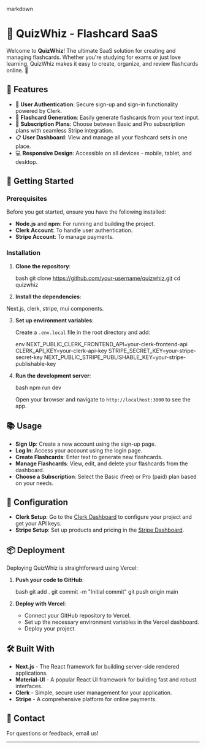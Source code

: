 markdown
# 📝 QuizWhiz - Flashcard SaaS

Welcome to **QuizWhiz**! The ultimate SaaS solution for creating and managing flashcards. Whether you're studying for exams or just love learning, QuizWhiz makes it easy to create, organize, and review flashcards online. 🌟


## 🌟 Features

- 🔐 **User Authentication**: Secure sign-up and sign-in functionality powered by Clerk.
- 📝 **Flashcard Generation**: Easily generate flashcards from your text input.
- 💼 **Subscription Plans**: Choose between Basic and Pro subscription plans with seamless Stripe integration.
- 📋 **User Dashboard**: View and manage all your flashcard sets in one place.
- 💻 **Responsive Design**: Accessible on all devices - mobile, tablet, and desktop.

## 🚀 Getting Started

### Prerequisites

Before you get started, ensure you have the following installed:

- **Node.js** and **npm**: For running and building the project.
- **Clerk Account**: To handle user authentication.
- **Stripe Account**: To manage payments.

### Installation

1. **Clone the repository**:

   bash
   git clone https://github.com/your-username/quizwhiz.git
   cd quizwhiz
   

2. **Install the dependencies**:

Next.js, clerk, stripe, mui components.
   

3. **Set up environment variables**:

   Create a `.env.local` file in the root directory and add:

   env
   NEXT_PUBLIC_CLERK_FRONTEND_API=your-clerk-frontend-api
   CLERK_API_KEY=your-clerk-api-key
   STRIPE_SECRET_KEY=your-stripe-secret-key
   NEXT_PUBLIC_STRIPE_PUBLISHABLE_KEY=your-stripe-publishable-key
   

4. **Run the development server**:

   bash
   npm run dev
   

   Open your browser and navigate to `http://localhost:3000` to see the app.

## 📚 Usage

- **Sign Up**: Create a new account using the sign-up page.
- **Log In**: Access your account using the login page.
- **Create Flashcards**: Enter text to generate new flashcards.
- **Manage Flashcards**: View, edit, and delete your flashcards from the dashboard.
- **Choose a Subscription**: Select the Basic (free) or Pro (paid) plan based on your needs.

## 🔧 Configuration

- **Clerk Setup**: Go to the [Clerk Dashboard](https://dashboard.clerk.dev/) to configure your project and get your API keys.
- **Stripe Setup**: Set up products and pricing in the [Stripe Dashboard](https://dashboard.stripe.com/).

## 📦 Deployment

Deploying QuizWhiz is straightforward using Vercel:

1. **Push your code to GitHub**:

   bash
   git add .
   git commit -m "Initial commit"
   git push origin main
   

2. **Deploy with Vercel**:

   - Connect your GitHub repository to Vercel.
   - Set up the necessary environment variables in the Vercel dashboard.
   - Deploy your project.

## 🛠️ Built With

- **Next.js** - The React framework for building server-side rendered applications.
- **Material-UI** - A popular React UI framework for building fast and robust interfaces.
- **Clerk** - Simple, secure user management for your application.
- **Stripe** - A comprehensive platform for online payments.


## 💬 Contact

For questions or feedback, email us!

---
